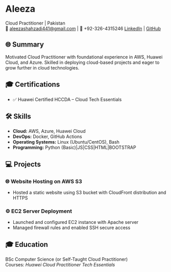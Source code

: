 # Aleeza
Cloud Practitioner | Pakistan  
📧 aleezashahzadi441@gmail.com | 📱 +92-326-4315246 
[LinkedIn](https://linkedin.com/in/aleeza-shehzadi) | [GitHub](https://github.com/aleeza204)

## 🌐 Summary
Motivated Cloud Practitioner with foundational experience in AWS, Huawei Cloud, and Azure. Skilled in deploying cloud-based projects and eager to grow further in cloud technologies.

## 🎓 Certifications
- ✅ Huawei Certified HCCDA – Cloud Tech Essentials
  
## 🛠 Skills
- **Cloud:** AWS, Azure, Huawei Cloud
- **DevOps:** Docker, GitHub Actions
- **Operating Systems:** Linux (Ubuntu/CentOS), Bash
- **Programming:** Python (Basic)|JS|CSS|HTML|BOOTSTRAP

## 💻 Projects
### 🌐 Website Hosting on AWS S3
- Hosted a static website using S3 bucket with CloudFront distribution and HTTPS

### ⚙️ EC2 Server Deployment
- Launched and configured EC2 instance with Apache server
- Managed firewall rules and enabled SSH secure access

## 🎓 Education
BSc Computer Science (or Self-Taught Cloud Practitioner)  
Courses: *Huawei Cloud Practitioner Tech Essentials*
